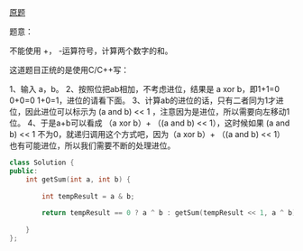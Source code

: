 [原题](https://leetcode.com/problems/sum-of-two-integers/)

题意：

不能使用 +， -运算符号，计算两个数字的和。

这道题目正统的是使用C/C++写：

1、输入 a，b。 
2、按照位把ab相加，不考虑进位，结果是 a xor b，即1+1=0 0+0=0 1+0=1，进位的请看下面。
3、计算ab的进位的话，只有二者同为1才进位，因此进位可以标示为 (a and b) << 1 ，注意因为是进位，所以需要向左移动1位。
4、于是a+b可以看成 （a xor b）+ （(a and b) << 1），这时候如果 (a and b) << 1 不为0，就递归调用这个方式吧，因为（a xor b）+ （(a and b) << 1） 也有可能进位，所以我们需要不断的处理进位。

```C++
class Solution {
public:
    int getSum(int a, int b) {
        
        int tempResult = a & b;
        
        return tempResult == 0 ? a ^ b : getSum(tempResult << 1, a ^ b);
    
    }
};
```
